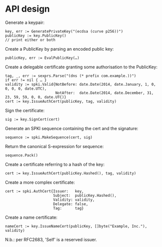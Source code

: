 API design
==========

Generate a keypair:

    key, err := GeneratePrivateKey("(ecdsa (curve p256))")
    publicKey := key.PublicKey()
    // print either or both
    
Create a PublicKey by parsing an encoded public key:

    publicKey, err := EvalPublicKey(…)
    
Create a delegable certificate granting some authorisation to the PublicKey:

    tag, _, err := sexprs.Parse("(dns (* prefix com.example.))")
    if err != nil { … }
    validity := spki.Valid{NotBefore: date.Date(2014, date.January, 1, 0, 0, 0, 0, date.UTC),
                           NotAfter:  date.Date(2014, date.December, 31, 23, 59, 59, 0, 0, date.UTC)}
    cert := key.IssueAuthCert(publicKey, tag, validity)
    
Sign the certificate:

    sig := key.SignCert(cert)
    
Generate an SPKI sequence containing the cert and the signature:

    sequence := spki.MakeSequence(cert, sig)
    
Return the canonical S-expression for sequence:

    sequence.Pack()
    
Create a certificate referring to a hash of the key:

    cert := key.IssueAuthCert(publicKey.Hashed(), tag, validity)
    
Create a more complex certificate:

    cert := spki.AuthCert{Issuer:   key,
                          Subject:  publicKey.Hashed(),
                          Validity: validity,
                          Delegate: false,
                          Tag:      tag}

Create a name certificate:

    nameCert := key.IssueNameCert(publicKey, []byte("Example, Inc."), validity)
    
N.b.: per RFC2683, 'Self' is a reserved issuer.
